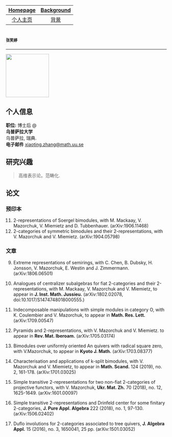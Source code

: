 [Homepage](https://xt-zhang.github.io)  | [Background](https://xt-zhang.github.io/BG)  
:---: | :---: 
[个人主页](https://xt-zhang.github.io/zxt)  | [背景](https://xt-zhang.github.io/BJ)  

# <span style="font-family:STKaiti;font-size:12;font-color:blue">张笑婷 </span>  
---
<img src="" width="135" />  

## 个人信息
**职位:**  博士后 @ <br> 
**乌普萨拉大学**  <br> 乌普萨拉, 瑞典.  <br>
**电子邮件** [xiaoting.zhang@math.uu.se]()  <br>   

## 研究兴趣
> 高维表示论。范畴化.

## 论文
### 预印本
11. 2-representations of Soergel bimodules, with M. Mackaay, V. Mazorchuk, V. Miemietz and D. Tubbenhauer. (arXiv:1906.11468)
10. 2-categories of symmetric bimodules and their 2-representations, with V. Mazorchuk and V. Miemietz. (arXiv:1904.05798)

### 文章
9. Extreme representations of semirings, with C. Chen, B. Dubsky, H. Jonsson, V. Mazorchuk, E. Westin and J. Zimmermann. (arXiv:1806.06501)

8. Analogues of centralizer subalgebras for fiat 2-categories and their 2-representations, with M. Mackaay, V. Mazorchuk and V. Miemietz, to appear in **J. Inst. Math. Jussieu.** (arXiv:1802.02078, doi:10.1017/S1474748018000555.)

7. Indecomposable manipulations with simple modules in category O, with K. Coulembier and V. Mazorchuk, to appear in **Math. Res. Lett.** (arXiv:1709.00547)

6. Pyramids and 2-representations, with V. Mazorchuk and V. Miemietz. to appear in **Rev. Mat. Iberoam.** (arXiv:1705.03174)

5. Bimodules over uniformly oriented An quivers with radical square zero, with V.Mazorchuk, to appear in **Kyoto J. Math.** (arXiv:1703.08377)

4. Characterisation and applications of k-split bimodules, with V. Mazorchuk and V. Miemietz, to appear in **Math. Scand.** 124 (2019), no. 2, 161-178. (arXiv:1701.03025)

3. Simple transitive 2-representations for two non-fiat 2-categories of projective functors, with V. Mazorchuk, **Ukr. Mat. Zh.** 70 (2018), no. 12, 1625-1649. (arXiv:1601.00097)

2. Simple transitive 2-representations and Drinfeld center for some finitary 2-categories, **J. Pure Appl. Algebra** 222 (2018), no. 1, 97-130. (arXiv:1506.02402)

1. Duflo involutions for 2-categories associated to tree quivers, **J. Algebra Appl.** 15 (2016), no. 3, 1650041, 25 pp. (arXiv:1501.03052)
